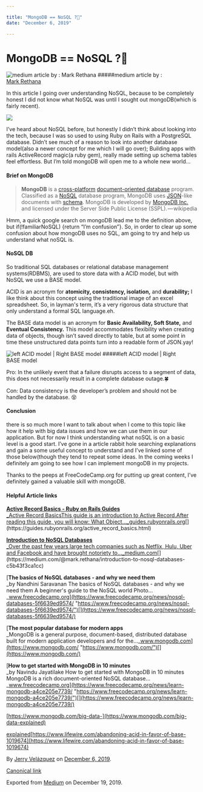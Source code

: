 ```yaml
---

title: "MongoDB == NoSQL ?🤔"
date: "December 6, 2019"

---
```

# MongoDB == NoSQL ?🤔


![medium article by : [Mark Rethana](https://medium.com/@mark.rethana/introduction-to-nosql-databases-c5b43f3ca1cc)](https://cdn-images-1.medium.com/max/1200/0*2130ySsmcg5TwjS_.png)
#####medium article by : [Mark Rethana](https://medium.com/@mark.rethana/introduction-to-nosql-databases-c5b43f3ca1cc)

In this article I going over understanding NoSQL, because to be completely honest I did not know what NoSQL was until I sought out mongoDB(which is fairly recent).

![](https://cdn-images-1.medium.com/max/800/0*YwMzbQIBqLKc-bmw)

I’ve heard about NoSQL before, but honestly I didn’t think about looking into the tech, because I was so used to using Ruby on Rails with a PostgreSQL database. Didn’t see much of a reason to look into another database model(also a newer concept for me which I will go over); Building apps with rails ActiveRecord magic(a ruby gem), really made setting up schema tables feel effortless. But I’m told mongoDB will open me to a whole new world…

#### Brief on MongoDB

> **MongoDB** is a [cross-platform](https://en.wikipedia.org/wiki/Cross-platform "Cross-platform") [document-oriented database](https://en.wikipedia.org/wiki/Document-oriented_database "Document-oriented database") program. Classified as a [NoSQL](https://en.wikipedia.org/wiki/NoSQL "NoSQL") database program, MongoDB uses [JSON](https://en.wikipedia.org/wiki/JSON "JSON")\-like documents with [schema](https://en.wikipedia.org/wiki/Database_schema "Database schema"). MongoDB is developed by [MongoDB Inc.](https://en.wikipedia.org/wiki/MongoDB_Inc. "MongoDB Inc.") and licensed under the Server Side Public License (SSPL). — wikipedia

Hmm, a quick google search on mongoDB lead me to the definition above, but if(!familiarNoSQL) {return “I’m confusion”}. So, in order to clear up some confusion about how mongoDB uses no SQL, am going to try and help us understand what noSQL is.

#### NoSQL DB

So traditional SQL databases or relational database management systems(RDBMS), are used to store data with a ACID model, but with NoSQL we use a BASE model.

ACID is an acronym for **atomicity, consistency, isolation,** and **durability;** I like think about this concept using the traditional image of an excel spreadsheet. So, in layman's term, it’s a very rigorous data structure that only understand a formal SQL language.eh.

The BASE data model is an acronym for **Basic Availability, Soft State,** and **Eventual Consistency.** This model accommodates flexibility when creating data of objects, though isn’t saved directly to table, but at some point in time these unstructured data points turn into a readable form of JSON.yay!

![left ACID model | Right BASE model](https://cdn-images-1.medium.com/max/800/0*h9R5chhArvLsVC_l.png)
#####left ACID model | Right BASE model

Pro: In the unlikely event that a failure disrupts access to a segment of data, this does not necessarily result in a complete database outage.🍀

Con: Data consistency is the developer’s problem and should not be handled by the database. 😵

#### Conclusion

there is so much more I want to talk about when I come to this topic like how it help with big data issues and how we can use them in our application. But for now I think understanding what noSQL is on a basic level is a good start. I’ve gone in a article rabbit hole searching explanations and gain a some useful concept to understand and I’ve linked some of those below(though they tend to repeat some ideas. In the coming weeks I definitely am going to see how I can implement mongoDB in my projects.

Thanks to the peeps at FreeCodeCamp.org for putting up great content, I’ve definitely gained a valuable skill with mongoDB.

#### Helpful Article links

[**Active Record Basics - Ruby on Rails Guides**  
_Active Record BasicsThis guide is an introduction to Active Record.After reading this guide, you will know: What Object…_guides.rubyonrails.org](https://guides.rubyonrails.org/active_record_basics.html "https://guides.rubyonrails.org/active_record_basics.html")[](https://guides.rubyonrails.org/active_record_basics.html)

[**Introduction to NoSQL Databases**  
_Over the past few years large tech companies such as Netflix, Hulu, Uber and Facebook and have brought notoriety to…_medium.com](https://medium.com/@mark.rethana/introduction-to-nosql-databases-c5b43f3ca1cc "https://medium.com/@mark.rethana/introduction-to-nosql-databases-c5b43f3ca1cc")[](https://medium.com/@mark.rethana/introduction-to-nosql-databases-c5b43f3ca1cc)

[**The basics of NoSQL databases - and why we need them**  
_by Nandhini Saravanan The basics of NoSQL databases - and why we need them A beginner's guide to the NoSQL world Photo…_www.freecodecamp.org](https://www.freecodecamp.org/news/nosql-databases-5f6639ed9574/ "https://www.freecodecamp.org/news/nosql-databases-5f6639ed9574/")[](https://www.freecodecamp.org/news/nosql-databases-5f6639ed9574/)

[**The most popular database for modern apps**  
_MongoDB is a general purpose, document-based, distributed database built for modern application developers and for the…_www.mongodb.com](https://www.mongodb.com/ "https://www.mongodb.com/")[](https://www.mongodb.com/)

[**How to get started with MongoDB in 10 minutes**  
_by Navindu Jayatilake How to get started with MongoDB in 10 minutes MongoDB is a rich document-oriented NoSQL database…_www.freecodecamp.org](https://www.freecodecamp.org/news/learn-mongodb-a4ce205e7739/ "https://www.freecodecamp.org/news/learn-mongodb-a4ce205e7739/")[](https://www.freecodecamp.org/news/learn-mongodb-a4ce205e7739/)

[https://www.mongodb.com/big-data-](https://www.mongodb.com/big-data-explained)

[explained](https://www.mongodb.com/big-data-explained)[https://www.lifewire.com/abandoning-acid-in-favor-of-base-1019674](https://www.lifewire.com/abandoning-acid-in-favor-of-base-1019674)

By [Jerry Velázquez](https://medium.com/@jvr572) on [December 6, 2019](https://medium.com/p/b5390349a026).

[Canonical link](https://medium.com/@jvr572/mongodb-nosql-b5390349a026)

Exported from [Medium](https://medium.com) on December 19, 2019.